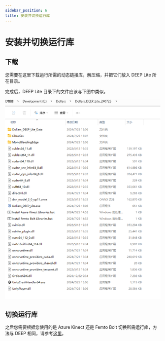 ```yaml
---
sidebar_position: 6
title: 安装并切换运行库
---
```


# 安装并切换运行库

## 下载

您需要在这里下载运行所需的动态链接库，解压缩，并把它们放入 DEEP Lite 所在目录。

完成后，DEEP Lite 目录下的文件应该与下图中类似。

![](../../img/2024_07_25_16_55_37.png#center)

## 切换运行库

之后您需要根据您使用的是 Azure Kinect 还是 Femto Bolt 切换所需运行库，方法与 DEEP 相同，请参考[这里](/Dollars-DEEP/cameras)。